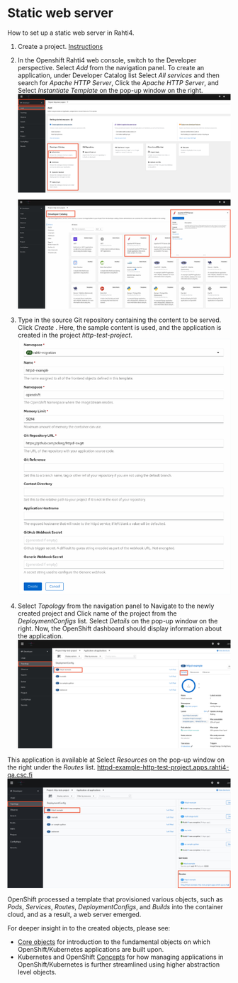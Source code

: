 # Static web server

How to set up a static web server in Rahti4.

1. Create a project. [Instructions](../../usage/projects_and_quota/)

2. In the Openshift Rahti4 web console, switch to the Developer perspective. Select _Add_ from the navigation panel. To create an application, under Developer Catalog list Select _All services_ and then search for _Apache HTTP Server_, Click the _Apache HTTP Server_, and Select _Instantiate Template_ on the pop-up window on the right.
    ![Select-httpd](img/select-http.jpg)
    ![Instantiate-template](img/click-template.jpg)

3. Type in the source Git repository containing the content to be
    served. Click _Create_ . Here, the sample content is used, and the application is created in the project _http-test-project_.
    ![type-in-git](img/type-git.png)

4. Select _Topology_ from the navigation panel to Navigate to the newly created project and Click name of the project from the _DeploymentConfigs_ list. Select _Details_ on the pop-up window on the right. Now, the OpenShift dashboard should display information about the application.
    ![new-project-deployment-config](img/click-deploymentConfig.jpg)

 This application is available at Select _Resources_ on the pop-up window on the right under the _Routes_ list.
 [httpd-example-http-test-project.apps.rahti4-qa.csc.fi](http://httpd-example-http-test-project.apps.rahtiapp.fi)
 ![new-app-info](img/new-app-info.jpg)

OpenShift processed a template that provisioned
various objects, such as _Pods_, _Services_, _Routes_, _DeploymentConfigs_, and
_Builds_ into the container cloud, and as a result, a web server emerged.

For deeper insight in to the created objects, please see:

* [Core objects](elemental_tutorial.md) for introduction to the fundamental objects on
  which OpenShift/Kubernetes applications are built upon.
* Kubernetes and OpenShift [Concepts](../concepts.md) for how managing applications in
  OpenShift/Kubernetes is further streamlined using higher abstraction level objects.

